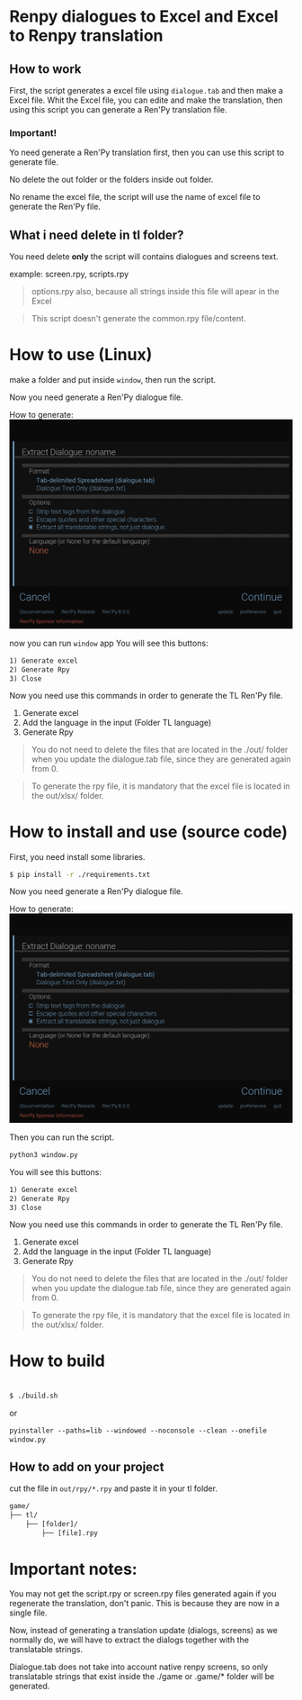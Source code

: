 # Renpy dialogues to Excel and Excel to Renpy translation

## How to work

First, the script generates a excel file using `dialogue.tab` and then make a Excel file.
Whit the Excel file, you can edite and make the translation, then using this script you can 
generate a Ren'Py translation file.

### Important!

Yo need generate a Ren'Py translation first, then you can use this script to generate file.

No delete the out folder or the folders inside out folder.

No rename the excel file, the script will use the name of excel file to generate the Ren'Py file.

## What i need delete in tl folder?

You need delete **only** the script will contains dialogues and screens text. 

example: screen.rpy, scripts.rpy

> options.rpy also, because all strings inside this file will apear in the Excel

> This script doesn't generate the common.rpy file/content.

# How to use (Linux)

make a folder and put inside `window`, then run the script.

Now you need generate a Ren'Py dialogue file.

How to generate:
![](./screenshots/01.png)


now you can run `window` app
You will see this buttons:

```
1) Generate excel
2) Generate Rpy
3) Close
```

Now you need use this commands in order to generate the TL Ren'Py file.

1) Generate excel
3) Add the language in the input (Folder TL language)
4) Generate Rpy

> You do not need to delete the files that are located in the ./out/ folder when you update the dialogue.tab file, since they are generated again from 0.


> To generate the rpy file, it is mandatory that the excel file is located in the out/xlsx/ folder.


# How to install and use (source code)

First, you need install some libraries.

```bash
$ pip install -r ./requirements.txt
```
Now you need generate a Ren'Py dialogue file.

How to generate:
![](./screenshots/01.png)


Then you can run the script.

```python
python3 window.py
```

You will see this buttons:

```
1) Generate excel
2) Generate Rpy
3) Close
```

Now you need use this commands in order to generate the TL Ren'Py file.

1) Generate excel
3) Add the language in the input (Folder TL language)
4) Generate Rpy

> You do not need to delete the files that are located in the ./out/ folder when you update the dialogue.tab file, since they are generated again from 0.


> To generate the rpy file, it is mandatory that the excel file is located in the out/xlsx/ folder.

# How to build

```bash

$ ./build.sh

```

or 

```
pyinstaller --paths=lib --windowed --noconsole --clean --onefile window.py
```


## How to add on your project

cut the file in `out/rpy/*.rpy` and paste it in your tl folder.
```
game/
├── tl/
    ├── [folder]/
        ├── [file].rpy

```


# Important notes:

You may not get the script.rpy or screen.rpy files generated again if you regenerate the translation, don't panic. This is because they are now in a single file.

Now, instead of generating a translation update (dialogs, screens) as we normally do, we will have to extract the dialogs together with the translatable strings.

Dialogue.tab does not take into account native renpy screens, so only translatable strings that exist inside the ./game or .game/* folder will be generated.
